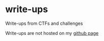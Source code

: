 # write-ups
Write-ups from CTFs and challenges

Write-ups are not hosted on my [github page](https://acut3.github.io/)
